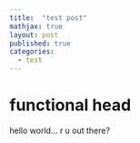 ```yaml
---
title:  "test post"
mathjax: true
layout: post
published: true
categories:
  - test
---
```


# functional head

hello world... r u out there?

